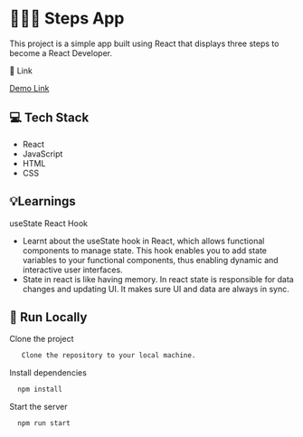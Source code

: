 # 👩🏻‍💻 Steps App

This project is a simple app built using React that displays three steps to become a React Developer.

🔗 Link

[Demo Link](https://steps-app.netlify.app)

## 💻 Tech Stack

- React
- JavaScript
- HTML 
- CSS




## 💡Learnings

useState React Hook
- Learnt about the useState hook in React, which allows functional components to manage state. This hook enables you to add state variables to your functional components, thus enabling dynamic and interactive user interfaces.
- State in react is like having memory. In react state is responsible for data changes and updating UI. It makes sure UI and data are always in sync.

## 🚀 Run Locally

Clone the project

```bash
   Clone the repository to your local machine.
```

Install dependencies

```bash
  npm install
```

Start the server

```bash
  npm run start
```


